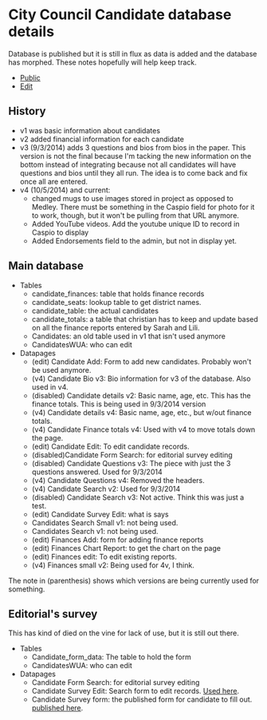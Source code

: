 City Council Candidate database details
=======================================

Database is published but it is still in flux as data is added and the database has morphed. These notes hopefully will help keep track.
  
  * [Public](http://projects.statesman.com/databases/city-council-districts/)
  * [Edit](http://projects.statesman.com/databases/city-council-districts/edit/)

## History

  * v1 was basic information about candidates
  * v2 added financial information for each candidate
  * v3 (9/3/2014) adds 3 questions and bios from bios in the paper. This version is not the final because I'm tacking the new information on the bottom instead of integrating because not all candidates will have questions and bios until they all run. The idea is to come back and fix once all are entered.
  * v4 (10/5/2014) and current:
    * changed mugs to use images stored in project as opposed to Medley. There must be something in the Caspio field for photo for it to work, though, but it won't be pulling from that URL anymore.
    * Added YouTube videos. Add the youtube unique ID to record in Caspio to display
    * Added Endorsements field to the admin, but not in display yet.

## Main database

  * Tables
    * candidate_finances: table that holds finance records
    * candidate_seats: lookup table to get district names.
    * candidate_table: the actual candidates
    * candidate_totals: a table that christian has to keep and update based on all the finance reports entered by Sarah and Lili.
    * Candidates: an old table used in v1 that isn't used anymore
    * CandidatesWUA: who can edit
  * Datapages
    * (edit) Candidate Add: Form to add new candidates. Probably won't be used anymore.
    * (v4) Candidate Bio v3: Bio information for v3 of the database. Also used in v4. 
    * (disabled) Candidate details v2: Basic name, age, etc. This has the finance totals. This is being used in 9/3/2014 version
    * (v4) Candidate details v4: Basic name, age, etc., but w/out finance totals.
    * (v4) Candidate Finance totals v4: Used with v4 to move totals down the page.
    * (edit) Candidate Edit: To edit candidate records.
    * (disabled)Candidate Form Search: for editorial survey editing
    * (disabled) Candidate Questions v3: The piece with just the 3 questions answered. Used for 9/3/2014
    * (v4) Candidate Questions v4: Removed the headers.
    * (v4) Candidate Search v2: Used for 9/3/2014
    * (disabled) Candidate Search v3: Not active. Think this was just a test.
    * (edit) Candidate Survey Edit: what is says
    * Candidates Search Small v1: not being used.
    * Candidates Search v1: not being used.
    * (edit) Finances Add: form for adding finance reports
    * (edit) Finances Chart Report: to get the chart on the page
    * (edit) Finances edit: To edit existing reports.
    * (v4) Finances small v2: Being used for 4v, I think.

The note in (parenthesis) shows which versions are being currently used for something.

## Editorial's survey

This has kind of died on the vine for lack of use, but it is still out there.

  * Tables
    * Candidate_form_data: The table to hold the form
    * CandidatesWUA: who can edit
  * Datapages
    * Candidate Form Search: for editorial survey editing
    * Candidate Survey Edit: Search form to edit records. [Used here](http://projects.statesman.com/databases/city-council-districts/edit/survey_edit.php).
    * Candidate Survey form: the published form for candidate to fill out. [published here](http://www.mystatesman.com/interactive/news/city-council-candidate-form/).